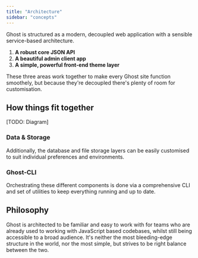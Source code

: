 ```yaml
---
title: "Architecture"
sidebar: "concepts"
---
```


Ghost is structured as a modern, decoupled web application with a sensible service-based architecture.


1. **A robust core JSON API**
2. **A beautiful admin client app**
3. **A simple, powerful front-end theme layer**

These three areas work together to make every Ghost site function smoothely, but because they're decoupled there's plenty of room for customisation.


## How things fit together

[TODO: Diagram]

### Data & Storage

Additionally, the database and file storage layers can be easily customised to suit individual preferences and environments.

### Ghost-CLI

Orchestrating these different components is done via a comprehensive CLI and set of utilities to keep everything running and up to date.


## Philosophy

Ghost is architected to be familiar and easy to work with for teams who are already used to working with JavaScript based codebases, whilst still being accessible to a broad audience. It's neither the most bleeding-edge structure in the world, nor the most simple, but strives to be right balance between the two.
